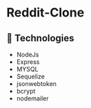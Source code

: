 # Reddit-Clone

## :rocket: Technologies

- NodeJs
- Express
- MYSQL
- Sequelize
- jsonwebtoken
- bcrypt
- nodemailer

